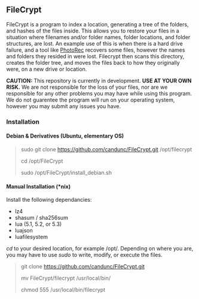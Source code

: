 ## FileCrypt

FileCrypt is a program to index a location, generating a tree of the folders, and hashes of the files inside. This allows you to restore your files in a situation where filenames and/or folder names, folder locations, and folder structures, are lost. An example use of this is when there is a hard drive failure, and a tool like [PhotoRec](http://www.cgsecurity.org/wiki/PhotoRec) recovers some files, however the names and folders they resided in were lost. Filecrypt then scans this directory, creates the folder tree, and moves the files back to how they originally were, on a new drive or location.

**CAUTION:** This repository is currently in development. **USE AT YOUR OWN RISK.** We are not responsible for the loss of your files, nor are we responsible for any other problems you may have while using this program. We do not guarentee the program will run on your operating system, however you may submit any issues you have.

### Installation

#### Debian & Derivatives (Ubuntu, elementary OS)

> sudo git clone https://github.com/candunc/FileCrypt.git /opt/filecrypt
> 
> cd /opt/FileCrypt
> 
> sudo /opt/FileCrypt/install_debian.sh


#### Manual Installation (*nix)

Install the following dependancies:

* lz4
* shasum / sha256sum
* lua (5.1, 5.2, or 5.3)
* luajson
* luafilesystem

*cd* to your desired location, for example /opt/. Depending on where you are, you may have to use *sudo* to write, modify, or execute the files.

> git clone https://github.com/candunc/FileCrypt.git
> 
> mv FileCrypt/filecrypt /usr/local/bin/
> 
> chmod 555 /usr/local/bin/filecrypt